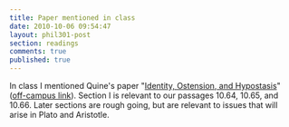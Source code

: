 ```yaml
---
title: Paper mentioned in class
date: 2010-10-06 09:54:47
layout: phil301-post
section: readings
comments: true
published: true
---
```


In class I mentioned Quine's paper "[Identity, Ostension, and Hypostasis](http://www.jstor.org/stable/2021795)" ([off-campus link](http://www.jstor.org.proxy.lib.ohio-state.edu/stable/2021795)). Section I is relevant to our passages 10.64, 10.65, and 10.66. Later sections are rough going, but are relevant to issues that will arise in Plato and Aristotle.


